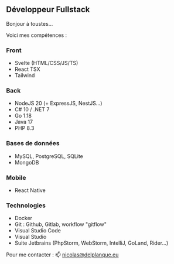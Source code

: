 ## Développeur Fullstack

Bonjour à toustes...

Voici mes compétences :

### Front
- Svelte (HTML/CSS/JS/TS)
- React TSX
- Tailwind

### Back
- NodeJS 20 (+ ExpressJS, NestJS...)
- C# 10 / .NET 7
- Go 1.18
- Java 17
- PHP 8.3

### Bases de données
- MySQL, PostgreSQL, SQLite
- MongoDB

### Mobile
- React Native

### Technologies
- Docker
- Git : Github, Gitlab, workflow "gitflow"
- Visual Studio Code
- Visual Studio
- Suite Jetbrains (PhpStorm, WebStorm, IntelliJ, GoLand, Rider...)

Pour me contacter : 📫 nicolas@delplanque.eu

<!---
ndevplanque/ndevplanque is a ✨ special ✨ repository because its `README.md` (this file) appears on your GitHub profile.
You can click the Preview link to take a look at your changes.
--->
